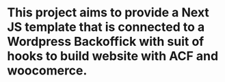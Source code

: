 # This project aims to provide a Next JS template that is connected to a Wordpress Backoffick with suit of hooks to build website with ACF and woocomerce.
